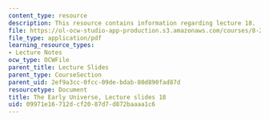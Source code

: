 ```yaml
---
content_type: resource
description: This resource contains information regarding lecture 18.
file: https://ol-ocw-studio-app-production.s3.amazonaws.com/courses/8-286-the-early-universe-fall-2013/09971e16712dcf2087d7d872baaaa1c6_MIT8_286F13_lec18.pdf
file_type: application/pdf
learning_resource_types:
- Lecture Notes
ocw_type: OCWFile
parent_title: Lecture Slides
parent_type: CourseSection
parent_uid: 2ef9a3cc-0fcc-09de-bdab-80d890fad87d
resourcetype: Document
title: The Early Universe, Lecture slides 18
uid: 09971e16-712d-cf20-87d7-d872baaaa1c6
---
```

